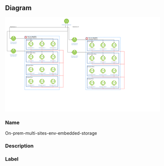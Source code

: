 
## Diagram

![On-prem-multi-sites-env-embedded-storage](../img/miscdiagram_H1kIlN5QsrFt.png)

### Name


On-prem-multi-sites-env-embedded-storage


### Description




### Label




